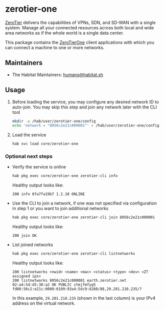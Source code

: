 # zerotier-one

[ZeroTier](https://www.zerotier.com/) delivers the capabilities of VPNs, SDN, and SD-WAN with a single system. Manage all your connected resources across both local and wide area networks as if the whole world is a single data center.

This package contains the [ZeroTierOne](https://github.com/zerotier/ZeroTierOne) client applications with which you can connect a machine to one or more networks.

## Maintainers

* The Habitat Maintainers: <humans@habitat.sh>

## Usage

1. Before loading the service, you may configure any desired network ID to auto-join. You may skip this step and join any network later with the CLI tool

    ```bash
    mkdir -p /hab/user/zerotier-one/config
    echo 'network = "8056c2e21c000001"' > /hab/user/zerotier-one/config/user.toml
    ```

1. Load the service

    ```bash
    hab svc load core/zerotier-one
    ```

### Optional next steps

* Verify the service is online

    ```bash
    hab pkg exec core/zerotier-one zerotier-cli info
    ```

    Healthy output looks like:

    ```
    200 info 0fa7fa19b7 1.2.10 ONLINE
    ```

* Use the CLI to join a network, if one was not specified via configuration in step 1 or you want to join additional networks

    ```bash
    hab pkg exec core/zerotier-one zerotier-cli join 8056c2e21c000001
    ```

    Healthy output looks like:

    ```
    200 join OK
    ```

* List joined networks

    ```bash
    hab pkg exec core/zerotier-one zerotier-cli listnetworks
    ```

    Healthy output looks like:

    ```
    200 listnetworks <nwid> <name> <mac> <status> <type> <dev> <ZT assigned ips>
    200 listnetworks 8056c2e21c000001 earth.zerotier.net 02:a4:5d:d5:30:a2 OK PUBLIC ztmjfmfyq5 fd80:56c2:e21c:0000:0199:93a4:5dc9:d260/88,29.201.210.235/7
    ```

    In this example, `29.201.210.235` (shown in the last column) is your IPv4 address on the virtual network.